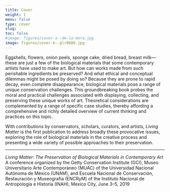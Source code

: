 ```yaml
---
title: Cover
weight: 1
menu: false
type: cover
slug: .
toc: false
#image: figures/cover-a--de-la-mora.jpg
image: figures/cover-b--glr0686.jpg
---
```


Eggshells, flowers, onion peels, sponge cake, dried bread, breast milk—these are just a few of the biological materials that some contemporary artists have used to make art. But how can works made from such perishable ingredients be preserved? And what ethical and conceptual dilemmas might be posed by doing so? Because they are prone to rapid decay, even complete disappearance, biological materials pose a range of unique conservation challenges. This groundbreaking book probes the moral and practical challenges associated with displaying, collecting, and preserving these unique works of art. Theoretical considerations are complemented by a range of specific case studies, thereby affording a comprehensive and richly detailed overview of current thinking and practices on this topic.

With contributions by conservators, scholars, curators, and artists, *Living Matter* is the first publication to address broadly these provocative issues, exploring the role of biological materials in the creative process and presenting a wide variety of possible approaches to their preservation.

---

*Living Matter: The Preservation of Biological Materials in Contemporary Art*<br />
A conference organized by the Getty Conservation Institute (GCI), Museo Universitario Arte Contemporáneo (MUAC) of the Universidad Nacional Autónoma de México (UNAM), and Escuela Nacional de Conservación, Restauración y Museografia (ENCRyM) of the Instituto Nacional de Antropología e Historia (INAH), Mexico City, June 3–5, 2019
